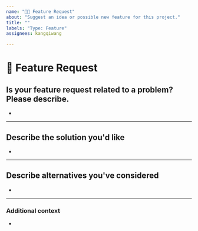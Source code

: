 ```yaml
---
name: "🚀🆕 Feature Request"
about: "Suggest an idea or possible new feature for this project."
title: ""
labels: "Type: Feature"
assignees: kangqiwang

---
```


# **🚀 Feature Request**

## **Is your feature request related to a problem? Please describe.**
<!-- A clear and concise description of what the problem is. Ex. I'm always frustrated when [...] -->

*

---

## **Describe the solution you'd like**
<!-- A clear and concise description of what you want to happen. -->

*

---

## **Describe alternatives you've considered**
<!-- A clear and concise description of any alternative solutions or features you've considered. -->

*

---

### **Additional context**
<!-- Add any other context or additional information about the problem here.-->

*

<!--📛📛📛📛📛📛📛📛📛📛📛📛📛📛📛📛📛📛📛📛📛📛📛📛📛📛📛📛📛📛

Oh, hi there! 😄

To expedite issue processing, please search open and closed issues before submitting a new one.
Please read our Rules of Conduct at this repository's `.github/CODE_OF_CONDUCT.md`

📛📛📛📛📛📛📛📛📛📛📛📛📛📛📛📛📛📛📛📛📛📛📛📛📛📛📛📛📛📛📛📛-->